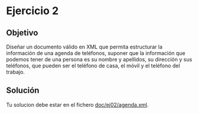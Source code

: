# Ejercicio 2

## Objetivo

Diseñar un documento válido en XML que permita estructurar la información de una agenda de teléfonos, suponer que la información que podemos tener de una persona es su nombre y apellidos, su dirección y sus teléfonos, que pueden ser el teléfono de casa, el móvil y el teléfono del trabajo.

## Solución

Tu solucion debe estar en el fichero [doc/ej02/agenda.xml](agenda.xml).
